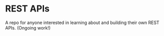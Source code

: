 # REST APIs
A repo for anyone interested in learning about and building their own REST APIs. (Ongoing work!)
